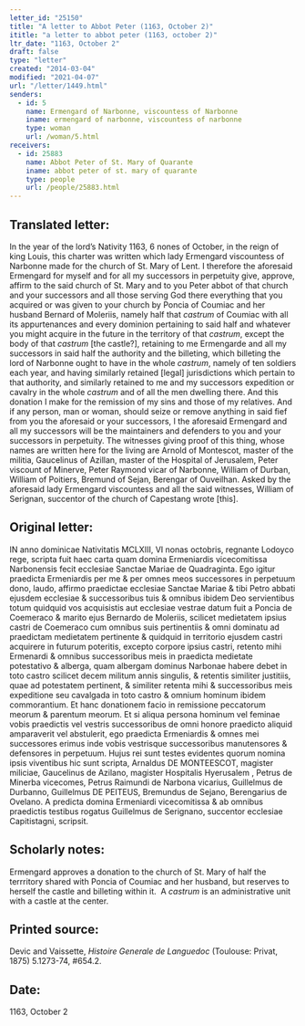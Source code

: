 ```yaml
---
letter_id: "25150"
title: "A letter to Abbot Peter (1163, October 2)"
ititle: "a letter to abbot peter (1163, october 2)"
ltr_date: "1163, October 2"
draft: false
type: "letter"
created: "2014-03-04"
modified: "2021-04-07"
url: "/letter/1449.html"
senders:
  - id: 5
    name: Ermengard of Narbonne, viscountess of Narbonne
    iname: ermengard of narbonne, viscountess of narbonne
    type: woman
    url: /woman/5.html
receivers:
  - id: 25883
    name: Abbot Peter of St. Mary of Quarante
    iname: abbot peter of st. mary of quarante
    type: people
    url: /people/25883.html
---
```

<h2> Translated letter:</h2><p>In the year of the lord’s Nativity 1163, 6 nones of October, in the reign of king Louis, this charter was written which lady Ermengard viscountess of Narbonne made for the church of St. Mary of Lent. I therefore the aforesaid Ermengard for myself and for all my successors in perpetuity give, approve, affirm to the said church of St. Mary and to you Peter abbot of that church and your successors and all those serving God there everything that you acquired or was given to your church by Poncia of Coumiac and her husband Bernard of Moleriis, namely half that <em>castrum&nbsp;</em>of Coumiac with all its appurtenances and every dominion pertaining to said half and whatever you might acquire in the future in the territory of that <em>castrum</em>, except the body of that <em>castrum </em>[the castle?], retaining to me Ermengarde and all my successors in said half the authority and the billeting, which billeting the lord of Narbonne ought to have in the whole <em>castrum</em>, namely of ten soldiers each year, and having similarly retained [legal] jurisdictions which pertain to that authority, and similarly retained to me and my successors expedition or cavalry in the whole <em>castrum&nbsp;</em>and of all the men dwelling there. And this donation I make for the remission of my sins and those of my relatives. And if any person, man or woman, should seize or remove anything in said fief from you the aforesaid or your successors, I the aforesaid Ermengard and all my successors will be the maintainers and defenders to you and your successors in perpetuity. The witnesses giving proof of this thing, whose names are written here for the living are Arnold of Montescot, master of the militia, Gaucelinus of Azillan, master of the Hospital of Jerusalem, Peter viscount of Minerve, Peter Raymond vicar of Narbonne, William of Durban, William of Poitiers, Bremund of Sejan, Berengar of Ouveilhan. Asked by the aforesaid lady Ermengard viscountess and all the said witnesses, William of Serignan, succentor of the church of Capestang wrote [this].</p><h2 class="mt-4"> Original letter:</h2>IN anno dominicae Nativitatis MCLXIII, VI nonas octobris, regnante Lodoyco rege, scripta fuit haec carta quam domina Ermeniardis vicecomitissa Narbonensis fecit ecclesiae Sanctae Mariae de Quadraginta. Ego igitur praedicta Ermeniardis per me & per omnes meos successores in perpetuum dono, laudo, affirmo praedictae ecclesiae Sanctae Mariae & tibi Petro abbati ejusdem ecclesiae & successoribus tuis & omnibus ibidem Deo servientibus totum quidquid vos acquisistis aut ecclesiae vestrae datum fuit a Poncia de Coemeraco & marito ejus Bernardo de Moleriis, scilicet medietatem ipsius castri de Coemeraco cum omnibus suis pertinentiis & omni dominatu ad praedictam medietatem pertinente & quidquid in territorio ejusdem castri acquirere in futurum poteritis, excepto corpore ipsius castri, retento mihi Ermenardi & omnibus successoribus meis in praedicta medietate potestativo & alberga, quam albergam dominus Narbonae habere debet in toto castro scilicet decem militum annis singulis, & retentis similiter justitiis, quae ad potestatem pertinent, & similiter retenta mihi & successoribus meis expeditione seu cavalgada in toto castro & omnium hominum ibidem commorantium. Et hanc donationem facio in remissione peccatorum meorum & parentum meorum. Et si aliqua persona hominum vel feminae vobis praedictis vel vestris successoribus de omni honore praedicto aliquid amparaverit vel abstulerit, ego praedicta Ermeniardis & omnes mei successores erimus inde vobis vestrisque successoribus manutensores & defensores in perpetuum. Hujus rei sunt testes evidentes quorum nomina ipsis viventibus hic sunt scripta, Arnaldus DE MONTEESCOT, magister miliciae, Gaucelinus de Azilano, magister Hospitalis Hyerusalem , Petrus de Minerba vicecomes, Petrus Raimundi de Narbona vicarius, Guillelmus de Durbanno, Guillelmus DE PEITEUS, Bremundus de Sejano, Berengarius de Ovelano. A predicta domina Ermeniardi vicecomitissa & ab omnibus praedictis testibus rogatus Guillelmus de Serignano, succentor ecclesiae Capitistagni, scripsit.
<h2 class="mt-4"> Scholarly notes:</h2><p>Ermengard approves a donation to the church of St. Mary of half the terrritory shared with Poncia of Coumiac and her husband, but reserves to herself the castle and billeting within it.&nbsp; A<em> castrum</em> is an administrative unit with a castle at the center.</p><h2 class="mt-4"> Printed source:</h2><p>Devic and Vaissette, <em>Histoire Generale de Languedoc</em> (Toulouse: Privat, 1875) 5.1273-74, #654.2.</p><h2 class="mt-4"> Date:</h2>1163, October 2
